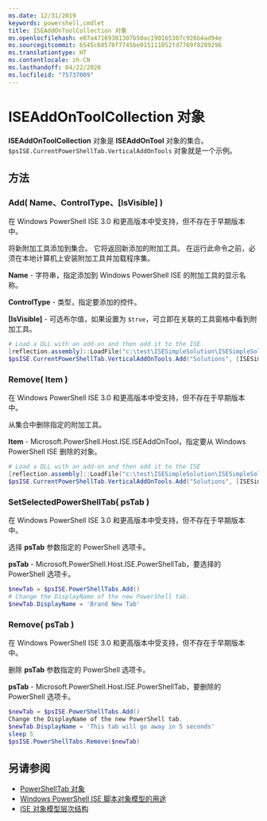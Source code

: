 ```yaml
---
ms.date: 12/31/2019
keywords: powershell,cmdlet
title: ISEAddOnToolCollection 对象
ms.openlocfilehash: e07a47169381307b50ac190165307c926b4ad94e
ms.sourcegitcommit: 6545c60578f7745be015111052fd7769f8289296
ms.translationtype: HT
ms.contentlocale: zh-CN
ms.lasthandoff: 04/22/2020
ms.locfileid: "75737009"
---
```

# <a name="the-iseaddontoolcollection-object"></a>ISEAddOnToolCollection 对象

**ISEAddOnToolCollection** 对象是 **ISEAddOnTool** 对象的集合。 `$psISE.CurrentPowerShellTab.VerticalAddOnTools` 对象就是一个示例。

## <a name="methods"></a>方法

### <a name="add-name-controltype-isvisible-"></a>Add\( Name、ControlType、\[IsVisible\] \)

在 Windows PowerShell ISE 3.0 和更高版本中受支持，但不存在于早期版本中。

将新附加工具添加到集合。 它将返回新添加的附加工具。 在运行此命令之前，必须在本地计算机上安装附加工具并加载程序集。

**Name** - 字符串，指定添加到 Windows PowerShell ISE 的附加工具的显示名称。

**ControlType** - 类型，指定要添加的控件。

**\[IsVisible\]** - 可选布尔值，如果设置为 `$true`，可立即在关联的工具窗格中看到附加工具。

```powershell
# Load a DLL with an add-on and then add it to the ISE
[reflection.assembly]::LoadFile("c:\test\ISESimpleSolution\ISESimpleSolution.dll")
$psISE.CurrentPowerShellTab.VerticalAddOnTools.Add("Solutions", [ISESimpleSolution.Solution], $true)
```

### <a name="remove-item-"></a>Remove\( Item \)

在 Windows PowerShell ISE 3.0 和更高版本中受支持，但不存在于早期版本中。

从集合中删除指定的附加工具。

**Item** - Microsoft.PowerShell.Host.ISE.ISEAddOnTool，指定要从 Windows PowerShell ISE 删除的对象。

```powershell
# Load a DLL with an add-on and then add it to the ISE
[reflection.assembly]::LoadFile("c:\test\ISESimpleSolution\ISESimpleSolution.dll")
$psISE.CurrentPowerShellTab.VerticalAddOnTools.Add("Solutions", [ISESimpleSolution.Solution], $true)
```

### <a name="setselectedpowershelltab-pstab-"></a>SetSelectedPowerShellTab\( psTab \)

在 Windows PowerShell ISE 3.0 和更高版本中受支持，但不存在于早期版本中。

选择 **psTab** 参数指定的 PowerShell 选项卡。

**psTab** - Microsoft.PowerShell.Host.ISE.PowerShellTab，要选择的 PowerShell 选项卡。

```powershell
$newTab = $psISE.PowerShellTabs.Add()
# Change the DisplayName of the new PowerShell tab.
$newTab.DisplayName = 'Brand New Tab'
```

### <a name="remove-pstab-"></a>Remove\( psTab \)

在 Windows PowerShell ISE 3.0 和更高版本中受支持，但不存在于早期版本中。

删除 **psTab** 参数指定的 PowerShell 选项卡。

**psTab** - Microsoft.PowerShell.Host.ISE.PowerShellTab，要删除的 PowerShell 选项卡。

```powershell
$newTab = $psISE.PowerShellTabs.Add()
Change the DisplayName of the new PowerShell tab.
$newTab.DisplayName = 'This tab will go away in 5 seconds'
sleep 5
$psISE.PowerShellTabs.Remove($newTab)
```

## <a name="see-also"></a>另请参阅

- [PowerShellTab 对象](The-PowerShellTab-Object.md)
- [Windows PowerShell ISE 脚本对象模型的用途](Purpose-of-the-Windows-PowerShell-ISE-Scripting-Object-Model.md)
- [ISE 对象模型层次结构](The-ISE-Object-Model-Hierarchy.md)
